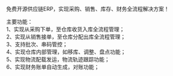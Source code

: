 
免费开源供应链ERP，实现采购、销售、库存、财务全流程解决方案！

主要功能：<br/>
1、实现从采购下单，至仓库收货入库全流程管理；<br/>
2、实现从销售接单，至仓库分配出库全流程管理；<br/>
3、支持批次、串码管控；<br/>
4、实现仓库内部管理，如移库、调整、盘点功能；<br/>
5、实现物流配载发运，物流轨迹跟踪功能；<br/>
6、实现财务账单自动生成，对账功能；<br/>
